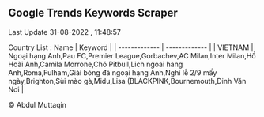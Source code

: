 

## Google Trends Keywords Scraper 
 
Last Update 31-08-2022 , 11:48:57

Country List :
 Name  | Keyword |
| ------------- | ------------- |
| VIETNAM | Ngoại hạng Anh,Pau FC,Premier League,Gorbachev,AC Milan,Inter Milan,Hồ Hoài Anh,Camila Morrone,Chó Pitbull,Lich ngoai hang Anh,Roma,Fulham,Giải bóng đá ngoại hạng Anh,Nghỉ lễ 2/9 mấy ngày,Brighton,Sùi mào gà,Midu,Lisa (BLACKPINK,Bournemouth,Đinh Văn Nơi |



© Abdul Muttaqin 
